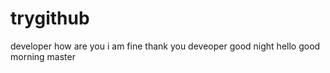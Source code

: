 # trygithub
developer
how are you
i am fine 
thank you
deveoper
good night
hello
good morning
master
